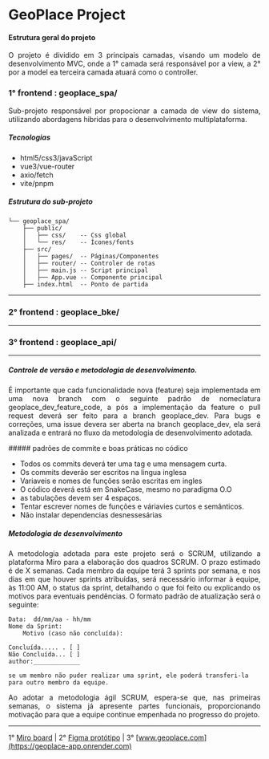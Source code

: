 
# GeoPlace Project

#### Estrutura geral do projeto
<p style='text-align: justify;'>
O projeto é dividido em 3 principais camadas, visando um modelo de desenvolvimento MVC, onde a 1° camada será responsável por a view, a 2°  por a model ea terceira camada atuará como o controller.
</p>

### 1° frontend : geoplace_spa/
<p style='text-align: justify;'>
Sub-projeto responsável por propocionar  a camada de view do sistema, utilizando abordagens hibridas para o desenvolvimento multiplataforma. </p>

##### Tecnologias 

- html5/css3/javaScript
- vue3/vue-router
- axio/fetch
- vite/pnpm
##### Estrutura do sub-projeto

```shell
└── geoplace_spa/
    ├── public/
    │   ├── css/    -- Css global
    │   └── res/    -- Ícones/fonts
    ├── src/
    │   ├── pages/  -- Páginas/Componentes
    │   ├── router/ -- Controler de rotas 
    │   ├── main.js -- Script principal
    │   ├── App.vue -- Componente principal
    ├── index.html  -- Ponto de partida
```

---

### 2° frontend : geoplace_bke/
---
### 3° frontend : geoplace_api/
---
##### Controle de versão e metodologia de desenvolvimento.

<p style='text-align: justify;'>
É importante que cada funcionalidade nova (feature) seja implementada  em uma nova branch com o seguinte padrão de nomeclatura geoplace_dev_feature_code, a pós a implementação da feature o pull request deverá ser feito para a branch geoplace_dev.  Para bugs e correções, uma issue devera ser aberta na branch geoplace_dev, ela será analizada e entrará no fluxo da metodologia de desenvolvimento adotada. 
</p>
##### padrões de commite e boas práticas no códico

- Todos os commits deverá ter uma tag e uma mensagem curta.
- Os commits deverão ser escritos na lingua inglesa
- Variaveis e nomes de funções serão escritas em ingles
- O códico deverá está em SnakeCase, mesmo no paradigma O.O
- as tabulações devem ser 4 espaços.
- Tentar escrever nomes de funções e váriavies curtos e semânticos.
- Não instalar dependencias desnessesárias

##### Metodologia de desenvolvimento
<p style='text-align: justify;'>
A ​metodologia adotada para este projeto será o SCRUM, utilizando a plataforma Miro para a elaboração dos quadros SCRUM. O prazo estimado é de X semanas. Cada membro da equipe terá 3 sprints por semana, e nos dias em que houver sprints atribuídas, será necessário informar à equipe, às 11:00 AM, o status da sprint, detalhando o que foi feito ou explicando os motivos para eventuais pendências. O formato padrão de atualização será o seguinte:
</p>

```shell
Data:  dd/mm/aa - hh/mm
Nome da Sprint:
    Motivo (caso não concluída):
    
Concluída..... . [ ]  
Não Concluída... [ ] 
author:_____________
```

	se um membro não puder realizar uma sprint, ele poderá transferi-la para outro membro da equipe.

<p style='text-align: justify;'>
Ao adotar a metodologia ágil SCRUM, espera-se que, nas primeiras semanas, o sistema já apresente partes funcionais, proporcionando motivação para que a equipe continue empenhada no progresso do projeto.
</p>

---

1° [Miro board](https://www.google.com) | 2° [Figma protótipo](https://www.figma.com/proto/HlIenwHsh8uBsP1BpRxdQj/GeoPlace?node-id=1-2&p=f&t=PXH1ReyGy8YtnDnv-0&scaling=scale-down&content-scaling=fixed&page-id=0%3A1&starting-point-node-id=1%3A2) | 3° [www.geoplace.com](https://geoplace-app.onrender.com)
